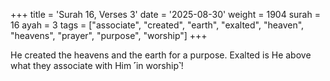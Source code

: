 +++
title = 'Surah 16, Verses 3'
date = '2025-08-30'
weight = 1904
surah = 16
ayah = 3
tags = ["associate", "created", "earth", "exalted", "heaven", "heavens", "prayer", "purpose", "worship"]
+++

He created the heavens and the earth for a purpose. Exalted is He above what they associate with Him ˹in worship˺!